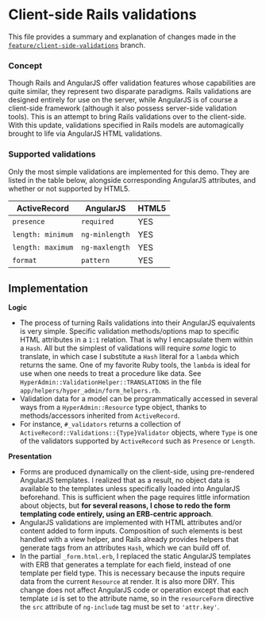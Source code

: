 # Client-side Rails validations
This file provides a summary and explanation of changes made in the [`feature/client-side-validations`][1] branch.

### Concept
Though Rails and AngularJS offer validation features whose capabilities are quite similar, they represent two disparate paradigms. Rails validations are designed entirely for use on the server, while AngularJS is of course a client-side framework (although it also possess server-side validation tools). This is an attempt to bring Rails validations over to the client-side. With this update, validations specified in Rails models are automagically brought to life via AngularJS HTML validations. 

### Supported validations
Only the most simple validations are implemented for this demo. They are listed in the table below, alongside corresponding AngularJS attributes, and whether or not supported by HTML5.                                                                                                                     

| ActiveRecord    | AngularJS      | HTML5 |
|-------------------|----------------|-------|
| `presence`        | `required`     | YES   |
| `length: minimum` | `ng-minlength` | YES   |
| `length: maximum` | `ng-maxlength` | YES   |
| `format`          | `pattern`      | YES   |


## Implementation
**Logic**

- The process of turning Rails validations into their AngularJS equivalents is very simple. Specific validation methods/options map to specific HTML attributes in a `1:1` relation. That is why I encapsulate them within a `Hash`. All but the simplest of validations will require *some* logic to translate, in which case I substitute a `Hash` literal for a `lambda` which returns the same. One of my favorite Ruby tools, the `lambda` is ideal for use when one needs to treat a procedure like data. See `HyperAdmin::ValidationHelper::TRANSLATIONS` in the file `app/helpers/hyper_admin/form_helpers.rb`.
- Validation data for a model can be programmatically accessed in several ways from a `HyperAdmin::Resource` type object, thanks to methods/accessors inherited from `ActiveRecord`.
- For instance, `#_validators` returns a collection of `ActiveRecord::Validations::{Type}Validator` objects, where `Type` is one of the validators supported by `ActiveRecord` such as `Presence` or `Length`.

**Presentation**

- Forms are produced dynamically on the client-side, using pre-rendered AngularJS templates. I realized that as a result, no object data is available to the templates unless specifically loaded into AngularJS beforehand. This is sufficient when the page requires little information about objects, but **for several reasons, I chose to redo the form templating code entirely, using an ERB-centric approach**.
- AngularJS validations are implemented with HTML attributes and/or content added to form inputs. Composition of such elements is best handled with a view helper, and Rails already provides helpers that generate tags from an attributes `Hash`, which we can build off of.
- In the partial `_form.html.erb`, I replaced the static AngularJS templates with ERB that generates a template for each field, instead of one template per field type. This is necessary because the inputs require data from the current `Resource` at render. It is also more DRY. This change does not affect AngularJS code or operation except that each template `id` is set to the attribute name, so in the `resourceForm` directive the `src` attribute of `ng-include` tag must be set to `'attr.key'`.


[1]: https://github.com/SteveBenner/hyper_admin/tree/feature/client-side-validations